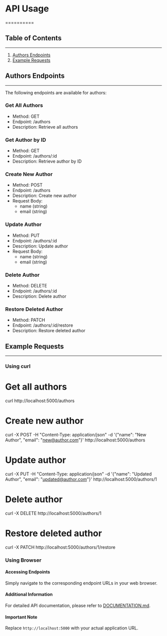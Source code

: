 # API Usage
==========


## Table of Contents
-----------------

1. [Authors Endpoints](#authors-endpoints)
2. [Example Requests](#example-requests)


## Authors Endpoints
------------------


The following endpoints are available for authors:


### Get All Authors

* Method: GET
* Endpoint: /authors
* Description: Retrieve all authors

### Get Author by ID

* Method: GET
* Endpoint: /authors/:id
* Description: Retrieve author by ID

### Create New Author

* Method: POST
* Endpoint: /authors
* Description: Create new author
* Request Body:
	+ name (string)
	+ email (string)

### Update Author

* Method: PUT
* Endpoint: /authors/:id
* Description: Update author
* Request Body:
	+ name (string)
	+ email (string)

### Delete Author

* Method: DELETE
* Endpoint: /authors/:id
* Description: Delete author

### Restore Deleted Author

* Method: PATCH
* Endpoint: /authors/:id/restore
* Description: Restore deleted author


## Example Requests
------------------


### Using curl 

 
# Get all authors
curl http://localhost:5000/authors

# Create new author
curl -X POST -H "Content-Type: application/json" -d '{"name": "New Author", "email": "new@author.com"}' http://localhost:5000/authors

# Update author
curl -X PUT -H "Content-Type: application/json" -d '{"name": "Updated Author", "email": "updated@author.com"}' http://localhost:5000/authors/1

# Delete author
curl -X DELETE http://localhost:5000/authors/1

# Restore deleted author
curl -X PATCH http://localhost:5000/authors/1/restore

### Using Browser 

#### Accessing Endpoints
Simply navigate to the corresponding endpoint URLs in your web browser.

#### Additional Information
For detailed API documentation, please refer to [DOCUMENTATION.md](DOCUMENTATION.md).


#### Important Note
Replace `http://localhost:5000` with your actual application URL.